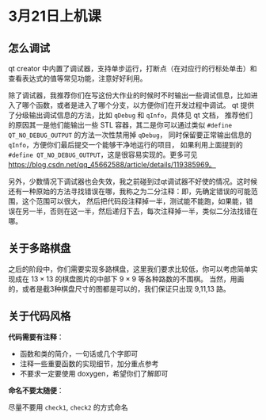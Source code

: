 # 3月21日上机课

## 怎么调试

qt creator 中内置了调试器，支持单步运行，打断点（在对应行的行标处单击）和查看表达式的值等常见功能，注意好好利用。

除了调试器，我推荐你们在写这份大作业的时候时不时输出一些调试信息，比如进入了哪个函数，或者是进入了哪个分支，以方便你们在开发过程中调试。
qt 提供了分级输出调试信息的方法，比如 `qDebug` 和 `qInfo`，具体见 qt 文档，
推荐他们的原因其一是他们能输出一些 STL 容器，其二是你可以通过类似 `#define QT_NO_DEBUG_OUTPUT` 的方法一次性禁用掉 `qDebug`，
同时保留要正常输出信息的 `qInfo`，方便你们最后提交一个能够干净地运行的项目，
如果利用上面提到的 `#define QT_NO_DEBUG_OUTPUT`，这是很容易实现的。更多可见 https://blog.csdn.net/qq_45662588/article/details/119385969。

另外，少数情况下调试器也会失效，我之前碰到过qt调试器不好使的情况。这时候还有一种原始的方法寻找错误在哪，我称之为二分注释：即，先确定错误的可能范围，这个范围可以很大，
然后把代码段注释掉一半，测试能不能跑，如果能，错误在另一半，否则在这一半，然后递归下去，每次注释掉一半，类似二分法找错在哪。

## 关于多路棋盘

之后的阶段中，你们需要实现多路棋盘，这里我们要求比较低，你可以考虑简单实现成在 $13 \times 13$ 的棋盘图片的中部下 $9 \times 9$ 等各种路数的不围棋。
当然，用画的，或者是截3种棋盘尺寸的图都是可以的，我们保证只出现 9,11,13 路。

## 关于代码风格

**代码需要有注释**：

- 函数和类的简介，一句话或几个字即可
- 注释一些重要函数的实现细节，加分重点参考
- 不要求一定要使用 doxygen，希望你们了解即可

**命名不要太随便**：

尽量不要用 `check1`, `check2` 的方式命名
